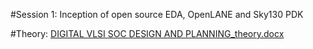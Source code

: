 #Session 1: Inception of open source EDA, OpenLANE and Sky130 PDK

#Theory:
[DIGITAL VLSI SOC DESIGN AND PLANNING_theory.docx](https://github.com/user-attachments/files/17077752/DIGITAL.VLSI.SOC.DESIGN.AND.PLANNING_theory.docx)
